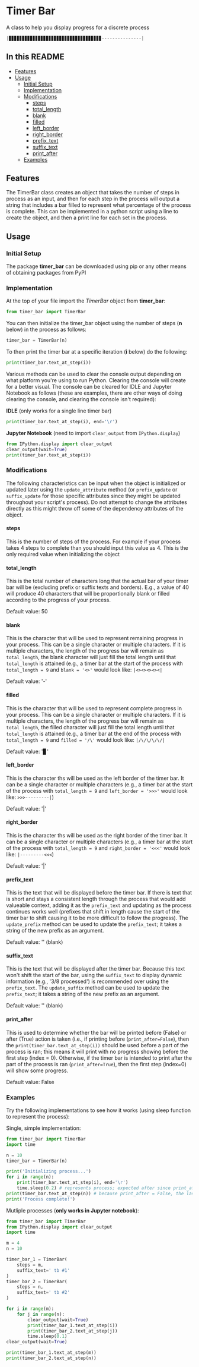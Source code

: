 # Timer Bar

A class to help you display progress for a discrete process

```python
|▊▊▊▊▊▊▊▊▊▊▊▊▊▊▊▊▊▊▊▊▊▊▊▊▊▊▊▊▊▊▊▊▊▊▊---------------|
```

## In this README

- [Features](#features)
- [Usage](#usage)
  - [Initial Setup](#initial-setup)
  - [Implementation](#implementation)
  - [Modifications](#modifications)
    - [steps](#steps)
    - [total_length](#total_length)
    - [blank](#blank)
    - [filled](#filled)
    - [left_border](#left_border)
    - [right_border](#right_border)
    - [prefix_text](#prefix_text)
    - [suffix_text](#suffix_text)
    - [print_after](#print_after)
  - [Examples](#examples)

## Features
The TimerBar class creates an object that takes the number of steps in process as an input, and then for each step in the process will output a string that includes a bar filled to represent what percentage of the process is complete. This can be implemented in a python script using a line to create the object, and then a print line for each set in the process.

## Usage

### Initial Setup
The package **timer_bar** can be downloaded using pip or any other means of obtaining packages from PyPI

### Implementation
At the top of your file import the *TimerBar* object from **timer_bar**:
```python
from timer_bar import TimerBar
```

You can then initialize the timer_bar object using the number of steps (**n** below) in the process as follows:
```python
timer_bar = TimerBar(n)
```

To then print the timer bar at a specific iteration (**i** below) do the following:
```python
print(timer_bar.text_at_step(i))
```

Various methods can be used to clear the console output depending on what platform you're using to run Python. Clearing the console will create for a better visual. The console can be cleared for IDLE and Jupyter Notebook as follows (these are examples, there are other ways of doing clearing the console, and clearing the console isn't required):

**IDLE** (only works for a single line timer bar)
```python
print(timer_bar.text_at_step(i), end='\r')
```

**Jupyter Notebook** (need to import `clear_output` from `IPython.display`)
```python
from IPython.display import clear_output
clear_output(wait=True)
print(timer_bar.text_at_step(i))
```

### Modifications

The following characteristics can be input when the object is initialized or updated later using the `update_attribute` method (or `prefix_update` or `suffix_update` for those specific attributes since they might be updated throughout your script's process). Do not attempt to change the attributes directly as this might throw off some of the dependency attributes of the object.

#### steps
This is the number of steps of the process. For example if your process takes 4 steps to complete than you should input this value as 4. This is the only required value when initializing the object

#### total_length
This is the total number of characters long that the actual bar of your timer bar will be (excluding prefix or suffix texts and borders). E.g., a value of 40 will produce 40 characters that will be proportionally blank or filled according to the progress of your process.

Default value: 50

#### blank
This is the character that will be used to represent remaining progress in your process. This can be a single character or multiple characters. If it is multiple characters, the length of the progress bar will remain as `total_length`, the blank character will just fill the total length until that `total_length` is attained (e.g., a timer bar at the start of the process with `total_length = 9` and `blank = '<>'` would look like: `|<><><><><|`

Default value: '-'

#### filled
This is the character that will be used to represent complete progress in your process. This can be a single character or multiple characters. If it is multiple characters, the length of the progress bar will remain as `total_length`, the filled character will just fill the total length until that `total_length` is attained (e.g., a timer bar at the end of the process with `total_length = 9` and `filled = '/\'` would look like: `|/\/\/\/\/|`

Default value: '▊'

#### left_border
This is the character ths will be used as the left border of the timer bar. It can be a single character or multiple characters (e.g., a timer bar at the start of the process with `total_length = 9` and `left_border = '>>>'` would look like: `>>>---------|`)

Default value: '|'

#### right_border
This is the character ths will be used as the right border of the timer bar. It can be a single character or multiple characters (e.g., a timer bar at the start of the process with `total_length = 9` and `right_border = '<<<'` would look like: `|---------<<<`)

Default value: '|'

#### prefix_text
This is the text that will be displayed before the timer bar. If there is text that is short and stays a consistent length through the process that would add valueable context, adding it as the `prefix_text` and updating as the process continues works well (prefixes that shift in length cause the start of the timer bar to shift causing it to be more difficult to follow the progress). The `update_prefix` method can be used to update the `prefix_text`; it takes a string of the new prefix as an argument.

Default value: '' (blank)

#### suffix_text
This is the text that will be displayed after the timer bar. Because this text won't shift the start of the bar, using the `suffix_text` to display dynamic information (e.g., '3/8 processed') is recommended over using the `prefix_text`. The `update_suffix` method can be used to update the `prefix_text`; it takes a string of the new prefix as an argument.

Default value: '' (blank)

#### print_after
This is used to determine whether the bar will be printed before (False) or after (True) action is taken (i.e., if printing before (`print_after=False`), then the `print(timer_bar.text_at_step(i))` should be used before a part of the process is ran; this means it will print with no progress showing before the first step (index = 0). Otherwise, if the timer bar is intended to print after the part of the process is ran (`print_after=True`), then the first step (index=0) will show some progress.

Default value: False

### Examples

Try the following implementations to see how it works (using sleep function to represent the process):

Single, simple implementation:
```python
from timer_bar import TimerBar
import time

n = 10
timer_bar = TimerBar(n)

print('Initializing process...')
for i in range(n):
    print(timer_bar.text_at_step(i), end='\r')
    time.sleep(0.2) # represents process; expected after since print_after = False
print(timer_bar.text_at_step(n)) # because print_after = False, the last step should be printed 'manually'
print('Process complete!')
```

Mutliple processes (**only works in Jupyter notebook**):
```python
from timer_bar import TimerBar
from IPython.display import clear_output
import time

m = 4
n = 10

timer_bar_1 = TimerBar(
    steps = m,
    suffix_text=' tb #1'
)
timer_bar_2 = TimerBar(
    steps = n,
    suffix_text=' tb #2'
)

for i in range(m):
    for j in range(n):
        clear_output(wait=True)
        print(timer_bar_1.text_at_step(i))
        print(timer_bar_2.text_at_step(j))
        time.sleep(0.1)
clear_output(wait=True)

print(timer_bar_1.text_at_step(m))
print(timer_bar_2.text_at_step(n))
```
